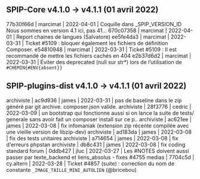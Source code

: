 SPIP-Core v4.1.0 -> v4.1.1 (01 avril 2022)
------------------------------------------

77b30f66d | marcimat     | 2022-04-01 | Coquille dans _SPIP_VERSION_ID Nous sommes en version 4.1 ici, pas 41…
670c07358 | marcimat     | 2022-04-01 | Report chaines de langues (Salvatore)
ee5fe4da3 | marcimat     | 2022-03-31 | Ticket #5109 : bloquer également les fichiers de définition Composer.
e54810948 | marcimat     | 2022-03-31 | Ticket #5109 : Il est recommandé de mettre les fichiers cachés en 404
e2b37d6d2 | marcimat     | 2022-03-31 | Éviter des deprecated (null sur str*) lors de l’utilisation de `#CHEMIN{#ENV{absent}}`


SPIP-plugins-dist v4.1.0 -> v4.1.1 (01 avril 2022)
--------------------------------------------------

archiviste      | ac9d936 | james        | 2022-03-31 | pas de baseline dans le zip généré par git archive. composer.json valide.
archiviste      | 28f3776 | cedric       | 2022-03-09 | un bootstrap qui fonctionne aussi si on lance la suite de tests/ generale sans avoir fait un composer install sur ce p..
archiviste      | ac621ee | james        | 2022-03-08 | fix infomaniak (extension zip récente compilée avec une vieille version de libzip-dev)
archiviste      | ad183da | james        | 2022-03-08 | fix des tests unitaires
archiviste      | a714654 | james        | 2022-03-08 | fix d'erreurs phpstan
archiviste      | db8c431 | james        | 2022-03-08 | fix coding standard
forum           | 0ddb427 | jluc         | 2022-03-27 | Les #NOTES doivent aussi passer par texte_backend et liens_absolus - fixes #4755
medias          | 7704c5d | cy.altern    | 2022-03-28 | Ticket #4857 (suite) : correction du nom de constante `_IMAGE_TAILLE_MINI_AUTOLIEN` (@bricebou)

